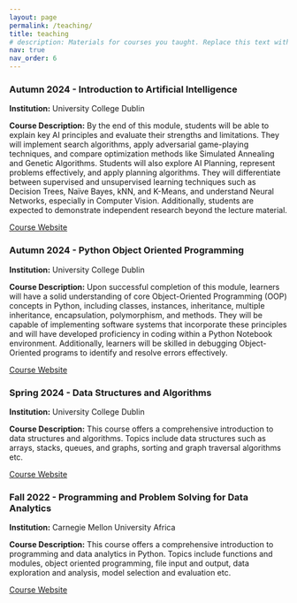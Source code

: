 ```yaml
---
layout: page
permalink: /teaching/
title: teaching
# description: Materials for courses you taught. Replace this text with your description.
nav: true
nav_order: 6
---
```


### Autumn 2024 - Introduction to Artificial Intelligence 

**Institution:** University College Dublin

**Course Description:** By the end of this module, students will be able to explain key AI principles and evaluate their strengths and limitations. They will implement search algorithms, apply adversarial game-playing techniques, and compare optimization methods like Simulated Annealing and Genetic Algorithms. Students will also explore AI Planning, represent problems effectively, and apply planning algorithms. They will differentiate between supervised and unsupervised learning techniques such as Decision Trees, Naïve Bayes, kNN, and K-Means, and understand Neural Networks, especially in Computer Vision. Additionally, students are expected to demonstrate independent research beyond the lecture material.

[Course Website](https://hub.ucd.ie/usis/!W_HU_MENU.P_PUBLISH?p_tag=MODULE&MODULE=COMP30030)  

### Autumn 2024 - Python Object Oriented Programming

**Institution:** University College Dublin

**Course Description:** Upon successful completion of this module, learners will have a solid understanding of core Object-Oriented Programming (OOP) concepts in Python, including classes, instances, inheritance, multiple inheritance, encapsulation, polymorphism, and methods. They will be capable of implementing software systems that incorporate these principles and will have developed proficiency in coding within a Python Notebook environment. Additionally, learners will be skilled in debugging Object-Oriented programs to identify and resolve errors effectively.

[Course Website](https://hub.ucd.ie/usis/!W_HU_MENU.P_PUBLISH?p_tag=MODULE&MODULE=COMP20270)  


### Spring 2024 - Data Structures and Algorithms

**Institution:** University College Dublin

**Course Description:** This course offers a comprehensive introduction to data structures and algorithms. Topics include data structures such as arrays, stacks, queues, and graphs, sorting and graph traversal algorithms etc.

[Course Website](https://hub.ucd.ie/usis/!W_HU_MENU.P_PUBLISH?p_tag=MODULE&MODULE=COMP20230)

### Fall 2022 - Programming and Problem Solving for Data Analytics

**Institution:** Carnegie Mellon University Africa

**Course Description:** This course offers a comprehensive introduction to programming and data analytics in Python. Topics include functions and modules, object oriented programming, file input and output, data exploration and analysis, model selection and evaluation etc.

[Course Website](https://www.africa.engineering.cmu.edu/academics/courses/04-638.html)
